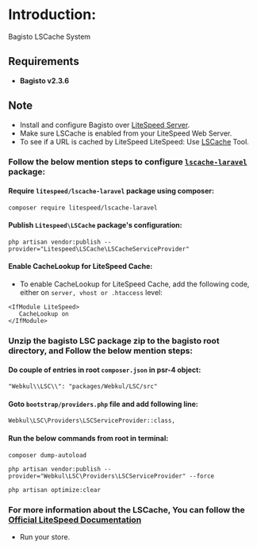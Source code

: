 # Introduction:

Bagisto LSCache System

## Requirements

- **Bagisto v2.3.6**

## Note
* Install and configure Bagisto over [LiteSpeed Server](https://docs.litespeedtech.com/lsws/).
* Make sure LSCache is enabled from your LiteSpeed Web Server.
* To see if a URL is cached by LiteSpeed LiteSpeed: Use [LSCache](https://check.lscache.io/) Tool.

### Follow the below mention steps to configure [`lscache-laravel`](https://docs.litespeedtech.com/lscache/lsclaravel/installation/#installation) package:

#### Require `litespeed/lscache-laravel` package using composer:

~~~
composer require litespeed/lscache-laravel
~~~

#### Publish `Litespeed\LSCache` package's configuration:

~~~
php artisan vendor:publish --provider="Litespeed\LSCache\LSCacheServiceProvider"
~~~

#### Enable CacheLookup for LiteSpeed Cache:
* To enable CacheLookup for LiteSpeed Cache, add the following code, either on `server, vhost or .htaccess` level:

~~~
<IfModule LiteSpeed>
   CacheLookup on
</IfModule>
~~~

### Unzip the bagisto LSC package zip to the bagisto root directory, and Follow the below mention steps:

#### Do couple of entries in root `composer.json` in psr-4 object:

~~~
"Webkul\\LSC\\": "packages/Webkul/LSC/src"
~~~

#### Goto `bootstrap/providers.php` file and add following line:

~~~
Webkul\LSC\Providers\LSCServiceProvider::class,
~~~

#### Run the below commands from root in terminal:

~~~
composer dump-autoload
~~~

~~~
php artisan vendor:publish --provider="Webkul\LSC\Providers\LSCServiceProvider" --force
~~~

~~~
php artisan optimize:clear
~~~

### For more information about the LSCache, You can follow the [Official LiteSpeed Documentation](https://docs.litespeedtech.com/lscache/lsclaravel/installation/#installation)

- Run your store.